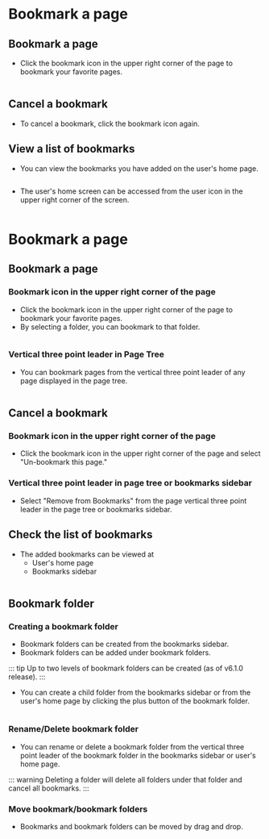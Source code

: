 # Bookmark a page

## Bookmark a page

- Click the bookmark icon in the upper right corner of the page to bookmark your favorite pages.

<img :src="$withBase('/assets/images/bookmark.png')" alt="">

## Cancel a bookmark

- To cancel a bookmark, click the bookmark icon again.

## View a list of bookmarks

- You can view the bookmarks you have added on the user's home page.

<img :src="$withBase('/assets/images/user_home_bookmark.png')" alt="">

- The user's home screen can be accessed from the user icon in the upper right corner of the screen.

<img :src="$withBase('/assets/images/user_home.png')" alt="">


# Bookmark a page

## Bookmark a page

### Bookmark icon in the upper right corner of the page
- Click the bookmark icon in the upper right corner of the page to bookmark your favorite pages.
- By selecting a folder, you can bookmark to that folder.

<img :src="$withBase('/assets/images/bookmark.png')" alt="">

### Vertical three point leader in Page Tree
- You can bookmark pages from the vertical three point leader of any page displayed in the page tree.

<img :src="$withBase('/assets/images/bookmark_page_tree.png')" alt="">

## Cancel a bookmark

### Bookmark icon in the upper right corner of the page
- Click the bookmark icon in the upper right corner of the page and select "Un-bookmark this page."

### Vertical three point leader in page tree or bookmarks sidebar
- Select "Remove from Bookmarks" from the page vertical three point leader in the page tree or bookmarks sidebar.

## Check the list of bookmarks

- The added bookmarks can be viewed at
    - User's home page
    - Bookmarks sidebar

<img :src="$withBase('/assets/images/bookmark_user_home.png')" alt="">

## Bookmark folder

### Creating a bookmark folder
- Bookmark folders can be created from the bookmarks sidebar.
- Bookmark folders can be added under bookmark folders.

::: tip
Up to two levels of bookmark folders can be created (as of v6.1.0 release).
:::

- You can create a child folder from the bookmarks sidebar or from the user's home page by clicking the plus button of the bookmark folder.

<img :src="$withBase('/assets/images/bookmark_page_tree_plus.png')" alt="">

### Rename/Delete bookmark folder
- You can rename or delete a bookmark folder from the vertical three point leader of the bookmark folder in the bookmarks sidebar or user's home page.

::: warning
Deleting a folder will delete all folders under that folder and cancel all bookmarks.
:::

### Move bookmark/bookmark folders
- Bookmarks and bookmark folders can be moved by drag and drop.